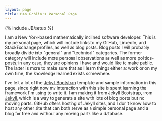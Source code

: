 ```yaml
---
layout: page
title: Dan Echlin's Personal Page
---
```

{% include JB/setup %}

I am a New York-based mathematically inclined software developer.  This is my personal page, which will include links to my GitHub, LinkedIn, and StackExchange profiles, as well as blog posts.  Blog posts I will probably broadly divide into "general" and "technical" categories.  The former category will include more personal observations as well as more politics-posts; in any case, they are opinions I have and would like to make public.  The latter is more to make sure that as I learn things either at work or on my own time, the knowledge learned exists somewhere.

I've left a lot of the [Jekyll Bootstrap](http://jekyllbootstrap.com) template and sample information in this page, since right now my interaction with this site is spent learning the framework I'm using to write it.  I am making it from Jekyll Bootstrap, from [Jekyll](http://jekyllrb.com), which is a way to generate a site with lots of blog posts but no moving parts.  GitHub offers hosting of Jekyll sites, and I don't know how to host any other site that can both serve as a simple personal page and a blog for free and without any moving parts like a database.

